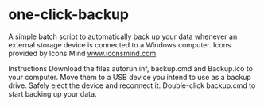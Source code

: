 # one-click-backup
A simple batch script to automatically back up your data whenever an external storage device is connected to a Windows computer.
Icons provided by Icons Mind www.iconsmind.com

Instructions
Download the files autorun.inf, backup.cmd and Backup.ico to your computer.
Move them to a USB device you intend to use as a backup drive.
Safely eject the device and reconnect it.
Double-click backup.cmd to start backing up your data.
